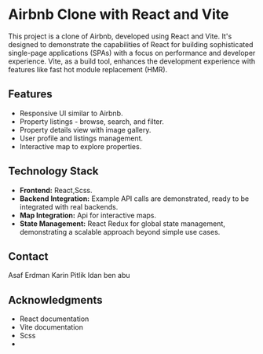 # Airbnb Clone with React and Vite

This project is a clone of Airbnb, developed using React and Vite. It's designed to demonstrate the capabilities of React for building sophisticated single-page applications (SPAs) with a focus on performance and developer experience. Vite, as a build tool, enhances the development experience with features like fast hot module replacement (HMR).

## Features

- Responsive UI similar to Airbnb.
- Property listings - browse, search, and filter.
- Property details view with image gallery.
- User profile and listings management.
- Interactive map to explore properties.

## Technology Stack

- **Frontend:** React,Scss.
- **Backend Integration:** Example API calls are demonstrated, ready to be integrated with real backends.
- **Map Integration:** Api for interactive maps.
- **State Management:** React Redux for global state management, demonstrating a scalable approach beyond simple use cases.


## Contact

Asaf Erdman
Karin Pitlik
Idan ben abu

## Acknowledgments

- React documentation
- Vite documentation
- Scss
- 
